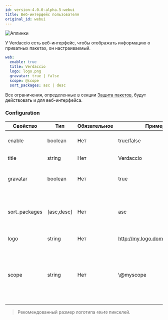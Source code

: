 ```yaml
---
id: version-4.0.0-alpha.5-webui
title: Веб-интерфейс пользователя
original_id: webui
---
```


![Аплинки](https://user-images.githubusercontent.com/558752/52916111-fa4ba980-32db-11e9-8a64-f4e06eb920b3.png)

У Verdaccio есть веб-интерфейс, чтобы отображать информацию о приватных пакетах, он настраиваемый.

```yaml
web:
  enable: true
  title: Verdaccio
  logo: logo.png
  gravatar: true | false
  scope: @scope
  sort_packages: asc | desc
```

Все ограничения, определенные в секции [Защита пакетов](protect-your-dependencies.md), будут действовать и для веб-интерфейса.

### Configuration

| Свойство      | Тип        | Обязательное | Пример                         | Поддержка  | Описание                                                                                                                                             |
| ------------- | ---------- | ------------ | ------------------------------ | ---------- | ---------------------------------------------------------------------------------------------------------------------------------------------------- |
| enable        | boolean    | Нет          | true/false                     | все        | включает/выключает веб-интерфейс                                                                                                                     |
| title         | string     | Нет          | Verdaccio                      | все        | Описание в HTML head title                                                                                                                           |
| gravatar      | boolean    | Нет          | true                           | `>v4`   | Пользовательские gravatar'ы будут/не будут генерироваться                                                                                            |
| sort_packages | [asc,desc] | Нет          | asc                            | `>v4`   | По умолчанию, приватные пакеты сортируются в прямом алфавитном порядке                                                                               |
| logo          | string     | Нет          | http://my.logo.domain/logo.png | все        | URI логотипа (в шапке)                                                                                                                               |
| scope         | string     | Нет          | \\@myscope                   | `>v3.x` | If you're using this registry for a specific module scope, specify that scope to set it in the webui instructions header (note: escape @ with \\@) |

> Рекомендованный размер логотипа `40x40` пикселей.